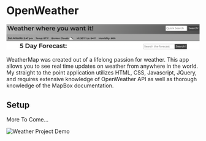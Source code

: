 # OpenWeather
![Open Weather](img/weather_header.jpg)

WeatherMap was created out of a lifelong passion for weather. This app allows you to see real time updates on weather from anywhere in the world. My straight to the point application utilizes HTML, CSS, Javascript, JQuery, and requires extensive knowledge of OpenWeather API as well as thorough knowledge of the MapBox documentation.

## Setup
More To Come...


![Weather Project Demo](img/demo.gif)